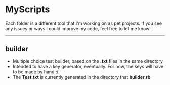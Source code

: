 # MyScripts

Each folder is a different tool that I'm working on as pet projects.  If you see any issues or ways I could improve my code, feel free to let me know!

-----

## builder
  * Multiple choice test builder, based on the **.txt** files in the same directory
  * Intended to have a key generator, eventually. For now, the keys will have to be made by hand :(
  * The **Test.txt** is currently generated in the directory that **builder.rb**
